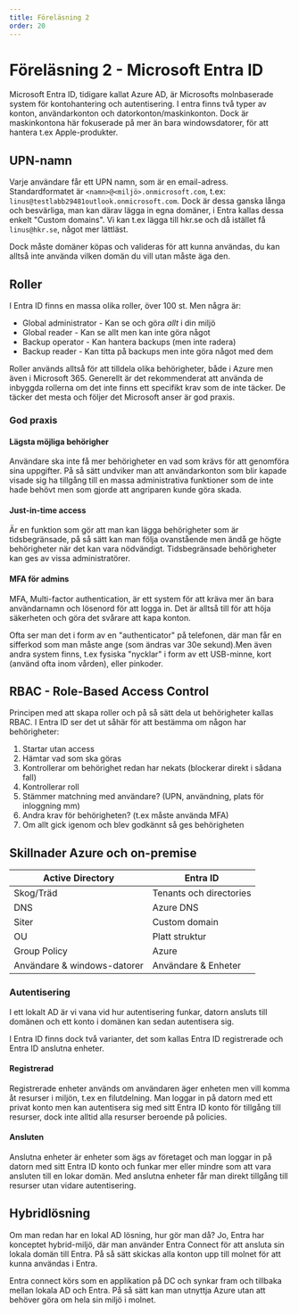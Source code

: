 ```yaml
---
title: Föreläsning 2
order: 20
---
```


# Föreläsning 2 - Microsoft Entra ID

Microsoft Entra ID, tidigare kallat Azure AD, är Microsofts molnbaserade system för kontohantering och autentisering. I entra finns två typer av konton, användarkonton och datorkonton/maskinkonton. Dock är maskinkontona här fokuserade på mer än bara windowsdatorer, för att hantera t.ex Apple-produkter.

## UPN-namn

Varje användare får ett UPN namn, som är en email-adress. Standardformatet är `<namn>@<miljö>.onmicrosoft.com`, t.ex: `linus@testlabb29481outlook.onmicrosoft.com`. Dock är dessa ganska långa och besvärliga, man kan därav lägga in egna domäner, i Entra kallas dessa enkelt "Custom domains". Vi kan t.ex lägga till hkr.se och då istället få `linus@hkr.se`, något mer lättläst.

Dock måste domäner köpas och valideras för att kunna användas, du kan alltså inte använda vilken domän du vill utan måste äga den.

## Roller

I Entra ID finns en massa olika roller, över 100 st. Men några är:

- Global administrator - Kan se och göra _allt_ i din miljö
- Global reader - Kan se allt men kan inte göra något
- Backup operator - Kan hantera backups (men inte radera)
- Backup reader - Kan titta på backups men inte göra något med dem

Roller används alltså för att tilldela olika behörigheter, både i Azure men även i Microsoft 365. Generellt är det rekommenderat att använda de inbyggda rollerna om det inte finns ett specifikt krav som de inte täcker. De täcker det mesta och följer det Microsoft anser är god praxis.

### God praxis

#### Lägsta möjliga behörigher

Användare ska inte få mer behörigheter en vad som krävs för att genomföra sina uppgifter. På så sätt undviker man att användarkonton som blir kapade visade sig ha tillgång till en massa administrativa funktioner som de inte hade behövt men som gjorde att angriparen kunde göra skada.

#### Just-in-time access

Är en funktion som gör att man kan lägga behörigheter som är tidsbegränsade, på så sätt kan man följa ovanstående men ändå ge högte behörigheter när det kan vara nödvändigt. Tidsbegränsade behörigheter kan ges av vissa administratörer.

#### MFA för admins

MFA, Multi-factor authentication, är ett system för att kräva mer än bara användarnamn och lösenord för att logga in. Det är alltså till för att höja säkerheten och göra det svårare att kapa konton.

Ofta ser man det i form av en "authenticator" på telefonen, där man får en sifferkod som man måste ange (som ändras var 30e sekund).Men även andra system finns, t.ex fysiska "nycklar" i form av ett USB-minne, kort (använd ofta inom vården), eller pinkoder.

## RBAC - Role-Based Access Control

Principen med att skapa roller och på så sätt dela ut behörigheter kallas RBAC. I Entra ID ser det ut såhär för att bestämma om någon har behörigheter:

1. Startar utan access
1. Hämtar vad som ska göras
1. Kontrollerar om behörighet redan har nekats (blockerar direkt i sådana fall)
1. Kontrollerar roll
1. Stämmer matchning med användare? (UPN, användning, plats för inloggning mm)
1. Andra krav för behörigheten? (t.ex måste använda MFA)
1. Om allt gick igenom och blev godkännt så ges behörigheten

## Skillnader Azure och on-premise

| Active Directory            | Entra ID                |
| --------------------------- | ----------------------- |
| Skog/Träd                   | Tenants och directories |
| DNS                         | Azure DNS               |
| Siter                       | Custom domain           |
| OU                          | Platt struktur          |
| Group Policy                | Azure                   |
| Användare & windows-datorer | Användare & Enheter     |

### Autentisering

I ett lokalt AD är vi vana vid hur autentisering funkar, datorn ansluts till domänen och ett konto i domänen kan sedan autentisera sig.

I Entra ID finns dock två varianter, det som kallas Entra ID registrerade och Entra ID anslutna enheter.

#### Registrerad

Registrerade enheter används om användaren äger enheten men vill komma åt resurser i miljön, t.ex en filutdelning. Man loggar in på datorn med ett privat konto men kan autentisera sig med sitt Entra ID konto för tillgång till resurser, dock inte alltid alla resurser beroende på policies.

#### Ansluten

Anslutna enheter är enheter som ägs av företaget och man loggar in på datorn med sitt Entra ID konto och funkar mer eller mindre som att vara ansluten till en lokar domän. Med anslutna enheter får man direkt tillgång till resurser utan vidare autentisering.

## Hybridlösning

Om man redan har en lokal AD lösning, hur gör man då? Jo, Entra har konceptet hybrid-miljö, där man använder Entra Connect för att ansluta sin lokala domän till Entra. På så sätt skickas alla konton upp till molnet för att kunna användas i Entra.

Entra connect körs som en applikation på DC och synkar fram och tillbaka mellan lokala AD och Entra. På så sätt kan man utnyttja Azure utan att behöver göra om hela sin miljö i molnet.
